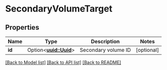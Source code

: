 # SecondaryVolumeTarget

## Properties

Name | Type | Description | Notes
------------ | ------------- | ------------- | -------------
**id** | Option<[**uuid::Uuid**](uuid::Uuid.md)> | Secondary volume ID | [optional]

[[Back to Model list]](../README.md#documentation-for-models) [[Back to API list]](../README.md#documentation-for-api-endpoints) [[Back to README]](../README.md)


